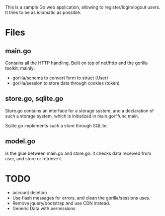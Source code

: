 This is a sample Go web application, allowing to register/login/logout
users. It tries to be as idiomatic as possible.

# Files
## main.go
Contains all the HTTP handling. Built on top of net/http and
the gorilla toolkit, mainly:

* gorilla/schema to convert form to struct (User)
* gorilla/session to store data through cookies (token)

## store.go, sqlite.go 
Store.go contains an interface for a storage system, and a
declaration of such a storage system, which is initialized in
main.go/^func main.

Sqlite.go implements such a store through SQLite.

## model.go
Is the glue between main.go and store.go: it checks data
received from user, and store or retrieve it.

# TODO

* account deletion
* Use flash messages for errors, and clean the gorilla/sessions uses.
* Remove jquery/bootstrap and use CDN instead.
* Generic Data with permissions
